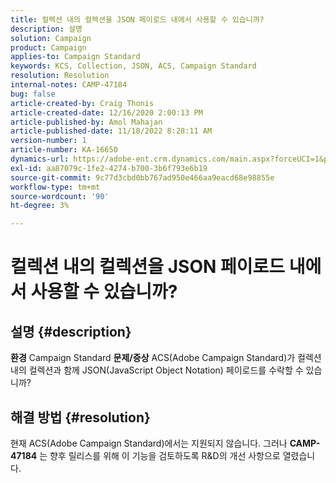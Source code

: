 ```yaml
---
title: 컬렉션 내의 컬렉션을 JSON 페이로드 내에서 사용할 수 있습니까?
description: 설명
solution: Campaign
product: Campaign
applies-to: Campaign Standard
keywords: KCS, Collection, JSON, ACS, Campaign Standard
resolution: Resolution
internal-notes: CAMP-47184
bug: false
article-created-by: Craig Thonis
article-created-date: 12/16/2020 2:00:13 PM
article-published-by: Amol Mahajan
article-published-date: 11/18/2022 8:28:11 AM
version-number: 1
article-number: KA-16650
dynamics-url: https://adobe-ent.crm.dynamics.com/main.aspx?forceUCI=1&pagetype=entityrecord&etn=knowledgearticle&id=427fb3fd-a63f-eb11-a813-000d3a3038a2
exl-id: aa87079c-1fe2-4274-b700-3b6f793e6b19
source-git-commit: 9c77d3cbd0bb767ad950e466aa9eacd68e98855e
workflow-type: tm+mt
source-wordcount: '90'
ht-degree: 3%

---
```


# 컬렉션 내의 컬렉션을 JSON 페이로드 내에서 사용할 수 있습니까?

## 설명 {#description}

<b>환경</b>
Campaign Standard
<b>문제/증상</b>
ACS(Adobe Campaign Standard)가 컬렉션 내의 컬렉션과 함께 JSON(JavaScript Object Notation) 페이로드를 수락할 수 있습니까?


## 해결 방법 {#resolution}


현재 ACS(Adobe Campaign Standard)에서는 지원되지 않습니다. 그러나 <b>CAMP-47184</b> 는 향후 릴리스를 위해 이 기능을 검토하도록 R&amp;D의 개선 사항으로 열렸습니다.
